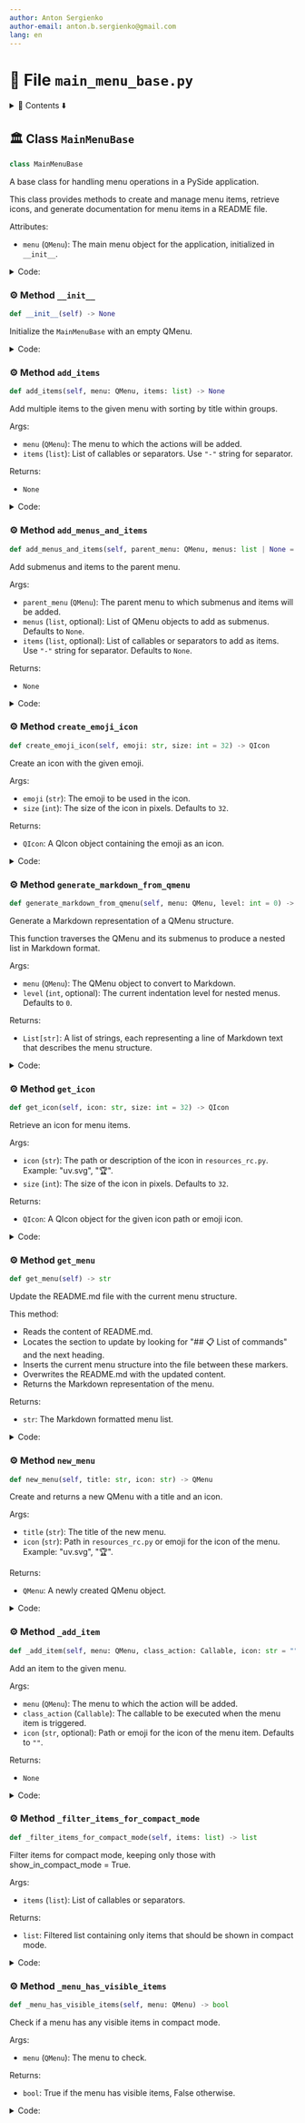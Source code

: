 ```yaml
---
author: Anton Sergienko
author-email: anton.b.sergienko@gmail.com
lang: en
---
```


# 📄 File `main_menu_base.py`

<details>
<summary>📖 Contents ⬇️</summary>

## Contents

- [🏛️ Class `MainMenuBase`](#%EF%B8%8F-class-mainmenubase)
  - [⚙️ Method `__init__`](#%EF%B8%8F-method-__init__)
  - [⚙️ Method `add_items`](#%EF%B8%8F-method-add_items)
  - [⚙️ Method `add_menus_and_items`](#%EF%B8%8F-method-add_menus_and_items)
  - [⚙️ Method `create_emoji_icon`](#%EF%B8%8F-method-create_emoji_icon)
  - [⚙️ Method `generate_markdown_from_qmenu`](#%EF%B8%8F-method-generate_markdown_from_qmenu)
  - [⚙️ Method `get_icon`](#%EF%B8%8F-method-get_icon)
  - [⚙️ Method `get_menu`](#%EF%B8%8F-method-get_menu)
  - [⚙️ Method `new_menu`](#%EF%B8%8F-method-new_menu)
  - [⚙️ Method `_add_item`](#%EF%B8%8F-method-_add_item)
  - [⚙️ Method `_filter_items_for_compact_mode`](#%EF%B8%8F-method-_filter_items_for_compact_mode)
  - [⚙️ Method `_menu_has_visible_items`](#%EF%B8%8F-method-_menu_has_visible_items)

</details>

## 🏛️ Class `MainMenuBase`

```python
class MainMenuBase
```

A base class for handling menu operations in a PySide application.

This class provides methods to create and manage menu items,
retrieve icons, and generate documentation for menu items in a README file.

Attributes:

- `menu` (`QMenu`): The main menu object for the application, initialized in `__init__`.

<details>
<summary>Code:</summary>

```python
class MainMenuBase:

    def __init__(self) -> None:
        """Initialize the `MainMenuBase` with an empty QMenu."""
        self.menu = QMenu()
        # Load configuration to check compact mode
        self.config = h.dev.load_config("config/config.json")
        self.compact_mode = self.config.get("compact_mode", False)

    def add_items(self, menu: QMenu, items: list) -> None:
        """Add multiple items to the given menu with sorting by title within groups.

        Args:

        - `menu` (`QMenu`): The menu to which the actions will be added.
        - `items` (`list`): List of callables or separators. Use `"-"` string for separator.

        Returns:

        - `None`

        """
        # Filter items based on compact mode if enabled
        if self.compact_mode:
            items = self._filter_items_for_compact_mode(items)

        # Split the list into groups by separators
        groups = []
        current_group = []

        for item in items:
            if item == "-":
                if current_group:  # Add group only if it's not empty
                    groups.append(current_group)
                    current_group = []
                groups.append(["-"])  # Separator as a separate group
            else:
                current_group.append(item)

        # Add the last group if it's not empty
        if current_group:
            groups.append(current_group)

        # Process each group
        for group in groups:
            if group == ["-"]:
                menu.addSeparator()
            else:
                # Sort group by title
                sorted_group = sorted(group, key=lambda x: x.title if hasattr(x, "title") else "")

                # Add sorted items
                for item in sorted_group:
                    self._add_item(menu, item)

    def add_menus_and_items(self, parent_menu: QMenu, menus: list | None = None, items: list | None = None) -> None:
        """Add submenus and items to the parent menu.

        Args:

        - `parent_menu` (`QMenu`): The parent menu to which submenus and items will be added.
        - `menus` (`list`, optional): List of QMenu objects to add as submenus. Defaults to `None`.
        - `items` (`list`, optional): List of callables or separators to add as items. Use `"-"` string for separator.
          Defaults to `None`.

        Returns:

        - `None`

        """
        # Filter menus in compact mode - only add menus that have visible items
        filtered_menus = []
        if menus and self.compact_mode:
            filtered_menus = [menu for menu in menus if self._menu_has_visible_items(menu)]
        elif menus:
            filtered_menus = menus

        # Add submenus
        if filtered_menus:
            for menu in filtered_menus:
                parent_menu.addMenu(menu)

        # Add separator between submenus and items if both exist
        if filtered_menus and items:
            parent_menu.addSeparator()

        # Add menu items
        if items:
            self.add_items(parent_menu, items)

    def create_emoji_icon(self, emoji: str, size: int = 32) -> QIcon:
        """Create an icon with the given emoji.

        Args:

        - `emoji` (`str`): The emoji to be used in the icon.
        - `size` (`int`): The size of the icon in pixels. Defaults to `32`.

        Returns:

        - `QIcon`: A QIcon object containing the emoji as an icon.

        """
        pixmap = QPixmap(size, size)
        pixmap.fill(Qt.GlobalColor.transparent)

        painter = QPainter(pixmap)
        font = QFont()
        font.setPointSize(int(size * 0.8))
        painter.setFont(font)
        painter.drawText(pixmap.rect(), Qt.AlignmentFlag.AlignCenter, emoji)
        painter.end()

        return QIcon(pixmap)

    def generate_markdown_from_qmenu(self, menu: QMenu, level: int = 0) -> list[str]:
        """Generate a Markdown representation of a QMenu structure.

        This function traverses the QMenu and its submenus to produce a nested list in Markdown format.

        Args:

        - `menu` (`QMenu`): The QMenu object to convert to Markdown.
        - `level` (`int`, optional): The current indentation level for nested menus. Defaults to `0`.

        Returns:

        - `List[str]`: A list of strings, each representing a line of Markdown text that describes the menu structure.

        """
        markdown_lines: list[str] = []
        for action in menu.actions():
            if action.menu():  # If the action has a submenu
                # Add a header for the submenu
                markdown_lines.append(f"{'  ' * level}- **{action.text()}**")
                # Recursively traverse the submenu
                submenu = action.menu()
                if isinstance(submenu, QMenu):
                    markdown_lines.extend(self.generate_markdown_from_qmenu(submenu, level + 1))
            else:
                # Add a regular menu item
                icon = (
                    getattr(action, "icon_name", "")
                    if hasattr(action, "icon_name") and "." not in getattr(action, "icon_name", "")
                    else ""
                )
                if action.text():
                    markdown_lines.append(f"{'  ' * level}- {icon} {action.text()}")
        return markdown_lines

    def get_icon(self, icon: str, size: int = 32) -> QIcon:
        """Retrieve an icon for menu items.

        Args:

        - `icon` (`str`): The path or description of the icon in `resources_rc.py`. Example: "uv.svg", "🏆".
        - `size` (`int`): The size of the icon in pixels. Defaults to `32`.

        Returns:

        - `QIcon`: A QIcon object for the given icon path or emoji icon.

        """
        if ".svg" in icon:
            # Load the icon from the assets if it's an SVG file
            return QIcon(f":/assets/{icon}")
        # Generate a safe filename for the emoji icon
        filename = f"emoji_{'_'.join(f'{ord(c):X}' for c in icon)}.png"
        icon_folder = h.dev.get_project_root() / "temp" / "icons"
        icon_path = icon_folder / filename

        if icon_path.exists():
            # If the icon already exists, load it from the file
            return QIcon(str(icon_path))
        return self.create_emoji_icon(icon, size)

    def get_menu(self) -> str:
        """Update the README.md file with the current menu structure.

        This method:

        - Reads the content of README.md.
        - Locates the section to update by looking for "## 📋 List of commands" and the next heading.
        - Inserts the current menu structure into the file between these markers.
        - Overwrites the README.md with the updated content.
        - Returns the Markdown representation of the menu.

        Returns:

        - `str`: The Markdown formatted menu list.

        """
        filename = h.dev.get_project_root() / "README.md"
        list_of_menu = "\n".join(self.generate_markdown_from_qmenu(self.menu))

        h.md.replace_section(filename, list_of_menu, "## 📋 List of commands")

        return list_of_menu

    def new_menu(self, title: str, icon: str) -> QMenu:
        """Create and returns a new QMenu with a title and an icon.

        Args:

        - `title` (`str`): The title of the new menu.
        - `icon` (`str`): Path in `resources_rc.py` or emoji for the icon of the menu. Example: "uv.svg", "🏆".

        Returns:

        - `QMenu`: A newly created QMenu object.

        """
        menu = QMenu(title, None)
        menu.setIcon(self.get_icon(icon))
        return menu

    def _add_item(self, menu: QMenu, class_action: Callable, icon: str = "") -> None:
        """Add an item to the given menu.

        Args:

        - `menu` (`QMenu`): The menu to which the action will be added.
        - `class_action` (`Callable`): The callable to be executed when the menu item is triggered.
        - `icon` (`str`, optional): Path or emoji for the icon of the menu item. Defaults to `""`.

        Returns:

        - `None`

        """
        action_instance = class_action(parent=self)

        # Add visual emphasis for bold items
        title_text = action_instance.title
        if hasattr(action_instance, "bold_title") and action_instance.bold_title:
            title_text = f"★ {action_instance.title}"

        if icon:
            action = QAction(self.get_icon(icon), title_text)
            action.triggered.connect(action_instance)
            setattr(action, "icon_name", icon)  # noqa: B010
        elif hasattr(action_instance, "icon") and action_instance.icon:
            action = QAction(self.get_icon(action_instance.icon), title_text)
            action.triggered.connect(action_instance)
            setattr(action, "icon_name", action_instance.icon)  # noqa: B010
        else:
            action = QAction(title_text)
            action.triggered.connect(action_instance)

        # Apply bold font styling (works in system tray menu)
        if hasattr(action_instance, "bold_title") and action_instance.bold_title:
            font = action.font()
            font.setBold(True)
            action.setFont(font)

        setattr(self, f"action_{class_action.__name__}", action)
        menu.addAction(action)

    def _filter_items_for_compact_mode(self, items: list) -> list:
        """Filter items for compact mode, keeping only those with show_in_compact_mode = True.

        Args:

        - `items` (`list`): List of callables or separators.

        Returns:

        - `list`: Filtered list containing only items that should be shown in compact mode.

        """
        filtered_items = []
        for item in items:
            if item == "-":
                # Keep separators for now, will be cleaned up later if needed
                filtered_items.append(item)
            elif hasattr(item, "show_in_compact_mode") and getattr(item, "show_in_compact_mode", False):
                filtered_items.append(item)
            # Skip items that don't have show_in_compact_mode = True

        # Clean up consecutive separators and leading/trailing separators
        cleaned_items = []
        prev_was_separator = True  # Start as True to remove leading separators

        for item in filtered_items:
            if item == "-":
                if not prev_was_separator:
                    cleaned_items.append(item)
                    prev_was_separator = True
            else:
                cleaned_items.append(item)
                prev_was_separator = False

        # Remove trailing separator if exists
        if cleaned_items and cleaned_items[-1] == "-":
            cleaned_items.pop()

        return cleaned_items

    def _menu_has_visible_items(self, menu: QMenu) -> bool:
        """Check if a menu has any visible items in compact mode.

        Args:

        - `menu` (`QMenu`): The menu to check.

        Returns:

        - `bool`: True if the menu has visible items, False otherwise.

        """
        # This is a simple check - in a more complex implementation,
        # we could recursively check the menu's actual actions
        # For now, we assume that if a menu exists, it might have visible items
        # A better approach would be to check if the menu was populated with any visible actions
        return menu.actions() != []
```

</details>

### ⚙️ Method `__init__`

```python
def __init__(self) -> None
```

Initialize the `MainMenuBase` with an empty QMenu.

<details>
<summary>Code:</summary>

```python
def __init__(self) -> None:
        self.menu = QMenu()
        # Load configuration to check compact mode
        self.config = h.dev.load_config("config/config.json")
        self.compact_mode = self.config.get("compact_mode", False)
```

</details>

### ⚙️ Method `add_items`

```python
def add_items(self, menu: QMenu, items: list) -> None
```

Add multiple items to the given menu with sorting by title within groups.

Args:

- `menu` (`QMenu`): The menu to which the actions will be added.
- `items` (`list`): List of callables or separators. Use `"-"` string for separator.

Returns:

- `None`

<details>
<summary>Code:</summary>

```python
def add_items(self, menu: QMenu, items: list) -> None:
        # Filter items based on compact mode if enabled
        if self.compact_mode:
            items = self._filter_items_for_compact_mode(items)

        # Split the list into groups by separators
        groups = []
        current_group = []

        for item in items:
            if item == "-":
                if current_group:  # Add group only if it's not empty
                    groups.append(current_group)
                    current_group = []
                groups.append(["-"])  # Separator as a separate group
            else:
                current_group.append(item)

        # Add the last group if it's not empty
        if current_group:
            groups.append(current_group)

        # Process each group
        for group in groups:
            if group == ["-"]:
                menu.addSeparator()
            else:
                # Sort group by title
                sorted_group = sorted(group, key=lambda x: x.title if hasattr(x, "title") else "")

                # Add sorted items
                for item in sorted_group:
                    self._add_item(menu, item)
```

</details>

### ⚙️ Method `add_menus_and_items`

```python
def add_menus_and_items(self, parent_menu: QMenu, menus: list | None = None, items: list | None = None) -> None
```

Add submenus and items to the parent menu.

Args:

- `parent_menu` (`QMenu`): The parent menu to which submenus and items will be added.
- `menus` (`list`, optional): List of QMenu objects to add as submenus. Defaults to `None`.
- `items` (`list`, optional): List of callables or separators to add as items. Use `"-"` string for separator.
  Defaults to `None`.

Returns:

- `None`

<details>
<summary>Code:</summary>

```python
def add_menus_and_items(self, parent_menu: QMenu, menus: list | None = None, items: list | None = None) -> None:
        # Filter menus in compact mode - only add menus that have visible items
        filtered_menus = []
        if menus and self.compact_mode:
            filtered_menus = [menu for menu in menus if self._menu_has_visible_items(menu)]
        elif menus:
            filtered_menus = menus

        # Add submenus
        if filtered_menus:
            for menu in filtered_menus:
                parent_menu.addMenu(menu)

        # Add separator between submenus and items if both exist
        if filtered_menus and items:
            parent_menu.addSeparator()

        # Add menu items
        if items:
            self.add_items(parent_menu, items)
```

</details>

### ⚙️ Method `create_emoji_icon`

```python
def create_emoji_icon(self, emoji: str, size: int = 32) -> QIcon
```

Create an icon with the given emoji.

Args:

- `emoji` (`str`): The emoji to be used in the icon.
- `size` (`int`): The size of the icon in pixels. Defaults to `32`.

Returns:

- `QIcon`: A QIcon object containing the emoji as an icon.

<details>
<summary>Code:</summary>

```python
def create_emoji_icon(self, emoji: str, size: int = 32) -> QIcon:
        pixmap = QPixmap(size, size)
        pixmap.fill(Qt.GlobalColor.transparent)

        painter = QPainter(pixmap)
        font = QFont()
        font.setPointSize(int(size * 0.8))
        painter.setFont(font)
        painter.drawText(pixmap.rect(), Qt.AlignmentFlag.AlignCenter, emoji)
        painter.end()

        return QIcon(pixmap)
```

</details>

### ⚙️ Method `generate_markdown_from_qmenu`

```python
def generate_markdown_from_qmenu(self, menu: QMenu, level: int = 0) -> list[str]
```

Generate a Markdown representation of a QMenu structure.

This function traverses the QMenu and its submenus to produce a nested list in Markdown format.

Args:

- `menu` (`QMenu`): The QMenu object to convert to Markdown.
- `level` (`int`, optional): The current indentation level for nested menus. Defaults to `0`.

Returns:

- `List[str]`: A list of strings, each representing a line of Markdown text that describes the menu structure.

<details>
<summary>Code:</summary>

```python
def generate_markdown_from_qmenu(self, menu: QMenu, level: int = 0) -> list[str]:
        markdown_lines: list[str] = []
        for action in menu.actions():
            if action.menu():  # If the action has a submenu
                # Add a header for the submenu
                markdown_lines.append(f"{'  ' * level}- **{action.text()}**")
                # Recursively traverse the submenu
                submenu = action.menu()
                if isinstance(submenu, QMenu):
                    markdown_lines.extend(self.generate_markdown_from_qmenu(submenu, level + 1))
            else:
                # Add a regular menu item
                icon = (
                    getattr(action, "icon_name", "")
                    if hasattr(action, "icon_name") and "." not in getattr(action, "icon_name", "")
                    else ""
                )
                if action.text():
                    markdown_lines.append(f"{'  ' * level}- {icon} {action.text()}")
        return markdown_lines
```

</details>

### ⚙️ Method `get_icon`

```python
def get_icon(self, icon: str, size: int = 32) -> QIcon
```

Retrieve an icon for menu items.

Args:

- `icon` (`str`): The path or description of the icon in `resources_rc.py`. Example: "uv.svg", "🏆".
- `size` (`int`): The size of the icon in pixels. Defaults to `32`.

Returns:

- `QIcon`: A QIcon object for the given icon path or emoji icon.

<details>
<summary>Code:</summary>

```python
def get_icon(self, icon: str, size: int = 32) -> QIcon:
        if ".svg" in icon:
            # Load the icon from the assets if it's an SVG file
            return QIcon(f":/assets/{icon}")
        # Generate a safe filename for the emoji icon
        filename = f"emoji_{'_'.join(f'{ord(c):X}' for c in icon)}.png"
        icon_folder = h.dev.get_project_root() / "temp" / "icons"
        icon_path = icon_folder / filename

        if icon_path.exists():
            # If the icon already exists, load it from the file
            return QIcon(str(icon_path))
        return self.create_emoji_icon(icon, size)
```

</details>

### ⚙️ Method `get_menu`

```python
def get_menu(self) -> str
```

Update the README.md file with the current menu structure.

This method:

- Reads the content of README.md.
- Locates the section to update by looking for "## 📋 List of commands" and the next heading.
- Inserts the current menu structure into the file between these markers.
- Overwrites the README.md with the updated content.
- Returns the Markdown representation of the menu.

Returns:

- `str`: The Markdown formatted menu list.

<details>
<summary>Code:</summary>

```python
def get_menu(self) -> str:
        filename = h.dev.get_project_root() / "README.md"
        list_of_menu = "\n".join(self.generate_markdown_from_qmenu(self.menu))

        h.md.replace_section(filename, list_of_menu, "## 📋 List of commands")

        return list_of_menu
```

</details>

### ⚙️ Method `new_menu`

```python
def new_menu(self, title: str, icon: str) -> QMenu
```

Create and returns a new QMenu with a title and an icon.

Args:

- `title` (`str`): The title of the new menu.
- `icon` (`str`): Path in `resources_rc.py` or emoji for the icon of the menu. Example: "uv.svg", "🏆".

Returns:

- `QMenu`: A newly created QMenu object.

<details>
<summary>Code:</summary>

```python
def new_menu(self, title: str, icon: str) -> QMenu:
        menu = QMenu(title, None)
        menu.setIcon(self.get_icon(icon))
        return menu
```

</details>

### ⚙️ Method `_add_item`

```python
def _add_item(self, menu: QMenu, class_action: Callable, icon: str = "") -> None
```

Add an item to the given menu.

Args:

- `menu` (`QMenu`): The menu to which the action will be added.
- `class_action` (`Callable`): The callable to be executed when the menu item is triggered.
- `icon` (`str`, optional): Path or emoji for the icon of the menu item. Defaults to `""`.

Returns:

- `None`

<details>
<summary>Code:</summary>

```python
def _add_item(self, menu: QMenu, class_action: Callable, icon: str = "") -> None:
        action_instance = class_action(parent=self)

        # Add visual emphasis for bold items
        title_text = action_instance.title
        if hasattr(action_instance, "bold_title") and action_instance.bold_title:
            title_text = f"★ {action_instance.title}"

        if icon:
            action = QAction(self.get_icon(icon), title_text)
            action.triggered.connect(action_instance)
            setattr(action, "icon_name", icon)  # noqa: B010
        elif hasattr(action_instance, "icon") and action_instance.icon:
            action = QAction(self.get_icon(action_instance.icon), title_text)
            action.triggered.connect(action_instance)
            setattr(action, "icon_name", action_instance.icon)  # noqa: B010
        else:
            action = QAction(title_text)
            action.triggered.connect(action_instance)

        # Apply bold font styling (works in system tray menu)
        if hasattr(action_instance, "bold_title") and action_instance.bold_title:
            font = action.font()
            font.setBold(True)
            action.setFont(font)

        setattr(self, f"action_{class_action.__name__}", action)
        menu.addAction(action)
```

</details>

### ⚙️ Method `_filter_items_for_compact_mode`

```python
def _filter_items_for_compact_mode(self, items: list) -> list
```

Filter items for compact mode, keeping only those with show_in_compact_mode = True.

Args:

- `items` (`list`): List of callables or separators.

Returns:

- `list`: Filtered list containing only items that should be shown in compact mode.

<details>
<summary>Code:</summary>

```python
def _filter_items_for_compact_mode(self, items: list) -> list:
        filtered_items = []
        for item in items:
            if item == "-":
                # Keep separators for now, will be cleaned up later if needed
                filtered_items.append(item)
            elif hasattr(item, "show_in_compact_mode") and getattr(item, "show_in_compact_mode", False):
                filtered_items.append(item)
            # Skip items that don't have show_in_compact_mode = True

        # Clean up consecutive separators and leading/trailing separators
        cleaned_items = []
        prev_was_separator = True  # Start as True to remove leading separators

        for item in filtered_items:
            if item == "-":
                if not prev_was_separator:
                    cleaned_items.append(item)
                    prev_was_separator = True
            else:
                cleaned_items.append(item)
                prev_was_separator = False

        # Remove trailing separator if exists
        if cleaned_items and cleaned_items[-1] == "-":
            cleaned_items.pop()

        return cleaned_items
```

</details>

### ⚙️ Method `_menu_has_visible_items`

```python
def _menu_has_visible_items(self, menu: QMenu) -> bool
```

Check if a menu has any visible items in compact mode.

Args:

- `menu` (`QMenu`): The menu to check.

Returns:

- `bool`: True if the menu has visible items, False otherwise.

<details>
<summary>Code:</summary>

```python
def _menu_has_visible_items(self, menu: QMenu) -> bool:
        # This is a simple check - in a more complex implementation,
        # we could recursively check the menu's actual actions
        # For now, we assume that if a menu exists, it might have visible items
        # A better approach would be to check if the menu was populated with any visible actions
        return menu.actions() != []
```

</details>
